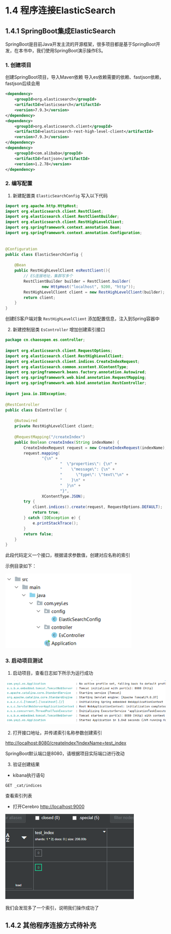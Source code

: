 # 1.4 程序连接ElasticSearch


## 1.4.1 SpringBoot集成ElasticSearch

SpringBoot是目前Java开发主流的开源框架，很多项目都是基于SpringBoot开发，在本书中，我们使用SpringBoot演示操作ES。

### 1. 创建项目
创建SpringBoot项目，导入Maven依赖
导入es依赖需要的依赖、fastjson依赖，fastjson后续会用
```xml
<dependency>
    <groupId>org.elasticsearch</groupId>
    <artifactId>elasticsearch</artifactId>
    <version>7.9.3</version>
</dependency>
<dependency>
    <groupId>org.elasticsearch.client</groupId>
    <artifactId>elasticsearch-rest-high-level-client</artifactId>
    <version>7.9.3</version>
</dependency>
<dependency>
    <groupId>com.alibaba</groupId>
    <artifactId>fastjson</artifactId>
    <version>1.2.78</version>
</dependency>
```
### 2. 编写配置
1. 新建配置类 `ElasticSearchConfig` 写入以下代码
```java
import org.apache.http.HttpHost;
import org.elasticsearch.client.RestClient;
import org.elasticsearch.client.RestClientBuilder;
import org.elasticsearch.client.RestHighLevelClient;
import org.springframework.context.annotation.Bean;
import org.springframework.context.annotation.Configuration;


@Configuration
public class ElasticSearchConfig {

    @Bean
    public RestHighLevelClient esRestClient(){
        // ES连接地址，集群写多个
        RestClientBuilder builder = RestClient.builder(
                new HttpHost("localhost", 9200, "http"));
        RestHighLevelClient client = new RestHighLevelClient(builder);
        return client;
    }
}
```
创建ES客户端对象 `RestHighLevelClient` 添加配置信息，注入到Spring容器中

2. 新建控制层类 `EsController` 增加创建索引接口
```java
package cn.chaosopen.es.controller;

import org.elasticsearch.client.RequestOptions;
import org.elasticsearch.client.RestHighLevelClient;
import org.elasticsearch.client.indices.CreateIndexRequest;
import org.elasticsearch.common.xcontent.XContentType;
import org.springframework.beans.factory.annotation.Autowired;
import org.springframework.web.bind.annotation.RequestMapping;
import org.springframework.web.bind.annotation.RestController;

import java.io.IOException;

@RestController
public class EsController {

    @Autowired
    private RestHighLevelClient client;

    @RequestMapping("/createIndex")
    public Boolean createIndex(String indexName) {
        CreateIndexRequest request = new CreateIndexRequest(indexName);
        request.mapping(
                "{\n" +
                        "  \"properties\": {\n" +
                        "    \"message\": {\n" +
                        "      \"type\": \"text\"\n" +
                        "    }\n" +
                        "  }\n" +
                        "}",
                XContentType.JSON);
        try {
            client.indices().create(request, RequestOptions.DEFAULT);
            return true;
        } catch (IOException e) {
            e.printStackTrace();
        }
        return false;
    }
}
```
此段代码定义一个接口，根据请求参数值，创建对应名称的索引

示例目录如下：

![图1-10](../imgs/1-10.png)

### 3. 启动项目测试
1. 启动项目，查看日志如下所示为运行成功

![图1-11](../imgs/1-11.png)

2. 打开接口地址，并传递索引名称参数创建索引

[http://localhost:8080/createIndex?indexName=test_index](http://localhost:8080/createIndex?indexName=test_index)

SpringBoot默认端口是8080，请根据项目实际端口进行改动

3. 验证创建结果

- kibana执行语句
```shell
GET _cat/indices
```
查看索引列表

- 打开Cerebro [http://localhost:9000](http://localhost:9000)

![图1-12](../imgs/1-12.png)

我们会发现多了一个索引，说明我们操作成功了

## 1.4.2 其他程序连接方式待补充
